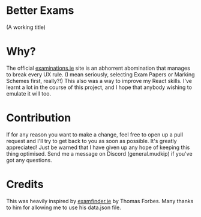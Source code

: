 # Better Exams
(A working title)

# Why?
The official [examinations.ie](https://www.examinations.ie) site is an abhorrent abomination that manages to break every UX rule. (I mean seriously, selecting Exam Papers or Marking Schemes first, really?!) This also was a way to improve my React skills. I've learnt a lot in the course of this project, and I hope that anybody wishing to emulate it will too.

# Contribution
If for any reason you want to make a change, feel free to open up a pull request and I'll try to get back to you as soon as possible. It's greatly appreciated! Just be warned that I have given up any hope of keeping this thing optimised. Send me a message on Discord (general.mudkip) if you've got any questions.

# Credits
This was heavily inspired by [examfinder.ie](https://examfinder.ie/) by Thomas Forbes. Many thanks to him for allowing me to use his data.json file.
